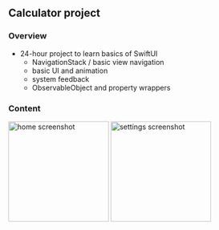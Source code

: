 ## Calculator project

### Overview
- 24-hour project to learn basics of SwiftUI
  - NavigationStack / basic view navigation
  - basic UI and animation
  - system feedback
  - ObservableObject and property wrappers

### Content
<img src="https://github.com/benhernes/calculator/assets/67649594/d76e47db-892e-4f21-87ef-9bb68534cd78" alt="home screenshot" width="200"/>
<img src="https://github.com/benhernes/calculator/assets/67649594/f08c3c9b-9668-42fc-80d2-5d36c4fc56ea" alt="settings screenshot" width="200"/>
